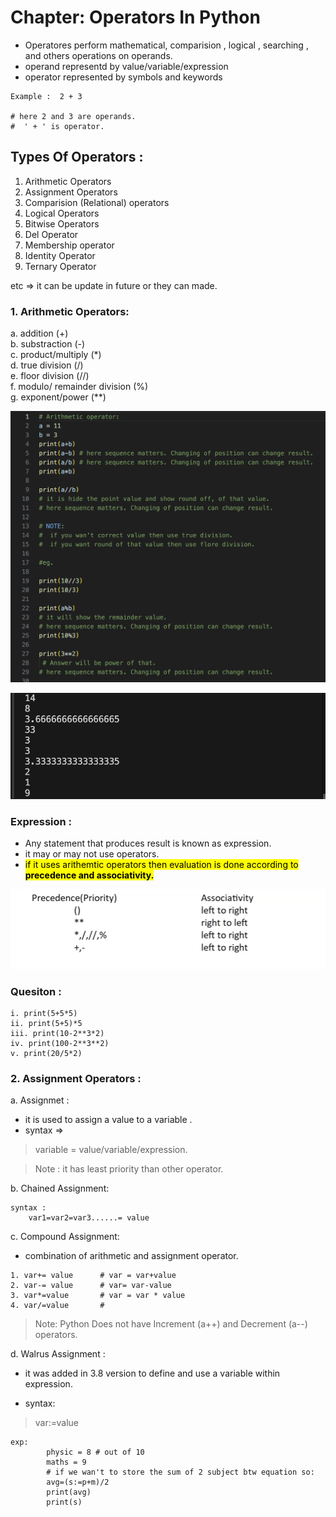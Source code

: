# Chapter: Operators In Python

-  Operatores perform mathematical, comparision , logical , searching , and others operations on operands.
- operand representd by  value/variable/expression
- operator represented by symbols and keywords
```
Example :  2 + 3 

# here 2 and 3 are operands.
#  ' + ' is operator.
```

## Types Of Operators : 
1. Arithmetic Operators 
2. Assignment Operators
3. Comparision (Relational) operators
4. Logical Operators
5. Bitwise Operators
6. Del Operator
7. Membership operator
8. Identity Operator
9. Ternary Operator

etc => it can be update in future or they can made.

### 1. Arithmetic Operators: 

a. addition (+)  <br>
b. substraction (-) <br>
c. product/multiply (*) <br>
d. true division (/) <br>
e. floor division (//) <br>
f. modulo/ remainder division (%) <br>
g. exponent/power (**)<br>

![arithmetic operators](<images/Airthmetic operator.png>)

![output](<images/Arithmetic output.png>)

### Expression : 
- Any statement that produces result is known as expression.
- it may or may not use operators.
- <mark>if it uses arithemtic operators then evaluation is done according to **precedence and associativity.**</mark>

![precedence and associatiity rule](<images/Precedence&associativity rule.png>)
### Quesiton :

```
i. print(5+5*5)
ii. print(5+5)*5
iii. print(10-2**3*2)
iv. print(100-2**3**2)
v. print(20/5*2)
```
### 2. Assignment Operators :

a. Assignmet : 
- it is used to assign a value to a variable .
- syntax =>
> variable = value/variable/expression.


> Note : it has least priority than other operator.

b. Chained Assignment: 

```
syntax :
    var1=var2=var3......= value
```
c. Compound Assignment: 
- combination of arithmetic and assignment operator.

```
1. var+= value      # var = var+value
2. var-= value      # var= var-value
3. var*=value       # var = var * value
4. var/=value       #     
```

> Note: Python Does not have Increment (a++) and Decrement (a--) operators.

d. Walrus Assignment : 
- it was added in 3.8 version to define and use a variable within expression.

- syntax:
> var:=value

```
exp: 
        physic = 8 # out of 10
        maths = 9
        # if we wan't to store the sum of 2 subject btw equation so: 
        avg=(s:=p+m)/2
        print(avg)
        print(s)
```

